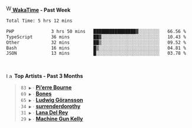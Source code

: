<img src="https://github.com/dxnter/dxnter/assets/17434202/67b21fa4-d36d-46f9-9dec-f23d976b00ef" alt="WakaTime Logo" width="14" height="18"/><a href="https://wakatime.com/@dxnter" target="_blank"><strong> WakaTime</strong></a><strong> - Past Week</strong>

<!--START_SECTION:waka-->

```txt
Total Time: 5 hrs 12 mins

PHP              3 hrs 50 mins   ████████████████▓░░░░░░░░   66.56 %
TypeScript       36 mins         ██▓░░░░░░░░░░░░░░░░░░░░░░   10.43 %
Other            32 mins         ██▒░░░░░░░░░░░░░░░░░░░░░░   09.52 %
Bash             16 mins         █▒░░░░░░░░░░░░░░░░░░░░░░░   04.81 %
JSON             13 mins         █░░░░░░░░░░░░░░░░░░░░░░░░   03.78 %
```

<!--END_SECTION:waka-->

<br/>

<!--START_LASTFM_ARTISTS:{"period": "3month", "rows": 6}-->
<a href="https://last.fm" target="_blank"><img src="https://user-images.githubusercontent.com/17434202/215290617-e793598d-d7c9-428f-9975-156db1ba89cc.svg" alt="Last.fm Logo" width="18" height="13"/></a> **Top Artists - Past 3 Months**

> `83 ▶️` ∙ **[Pi’erre Bourne](https://www.last.fm/music/Pi%E2%80%99erre+Bourne)**<br/>
> `69 ▶️` ∙ **[Bones](https://www.last.fm/music/Bones)**<br/>
> `65 ▶️` ∙ **[Ludwig Göransson](https://www.last.fm/music/Ludwig+G%C3%B6ransson)**<br/>
> `34 ▶️` ∙ **[surrenderdorothy](https://www.last.fm/music/surrenderdorothy)**<br/>
> `31 ▶️` ∙ **[Lana Del Rey](https://www.last.fm/music/Lana+Del+Rey)**<br/>
> `29 ▶️` ∙ **[Machine Gun Kelly](https://www.last.fm/music/Machine+Gun+Kelly)**<br/>
<!--END_LASTFM_ARTISTS-->
